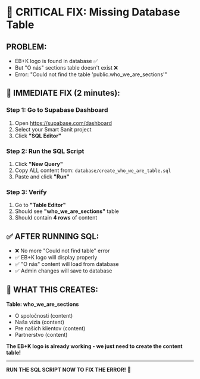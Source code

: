 # 🚨 CRITICAL FIX: Missing Database Table

## PROBLEM:
- EB+K logo is found in database ✅
- But "O nás" sections table doesn't exist ❌
- Error: "Could not find the table 'public.who_we_are_sections'"

## 🚀 IMMEDIATE FIX (2 minutes):

### Step 1: Go to Supabase Dashboard
1. Open https://supabase.com/dashboard
2. Select your Smart Sanit project
3. Click **"SQL Editor"**

### Step 2: Run the SQL Script
1. Click **"New Query"**
2. Copy ALL content from: `database/create_who_we_are_table.sql`
3. Paste and click **"Run"**

### Step 3: Verify
1. Go to **"Table Editor"**
2. Should see **"who_we_are_sections"** table
3. Should contain **4 rows** of content

## ✅ AFTER RUNNING SQL:

- ❌ No more "Could not find table" error
- ✅ EB+K logo will display properly
- ✅ "O nás" content will load from database
- ✅ Admin changes will save to database

## 🎯 WHAT THIS CREATES:

**Table: who_we_are_sections**
- O spoločnosti (content)
- Naša vízia (content)  
- Pre našich klientov (content)
- Partnerstvo (content)

**The EB+K logo is already working - we just need to create the content table!**

---

**RUN THE SQL SCRIPT NOW TO FIX THE ERROR!** 🚀

